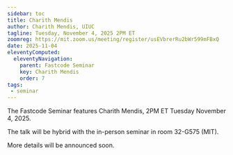```yaml
---
sidebar: toc
title: Charith Mendis
author: Charith Mendis, UIUC
tagline: Tuesday, November 4, 2025 2PM ET
zoomreg: https://mit.zoom.us/meeting/register/usEVbrerRu2bWr599mFBxQ
date: 2025-11-04
eleventyComputed:
  eleventyNavigation:
    parent: Fastcode Seminar
    key: Charith Mendis
    order: 7
tags:
 - seminar
---
```


The Fastcode Seminar features Charith Mendis, 2PM ET Tuesday November 4, 2025. 

The talk will be hybrid with the in-person seminar in room 32-G575 (MIT).

More details will be announced soon.
